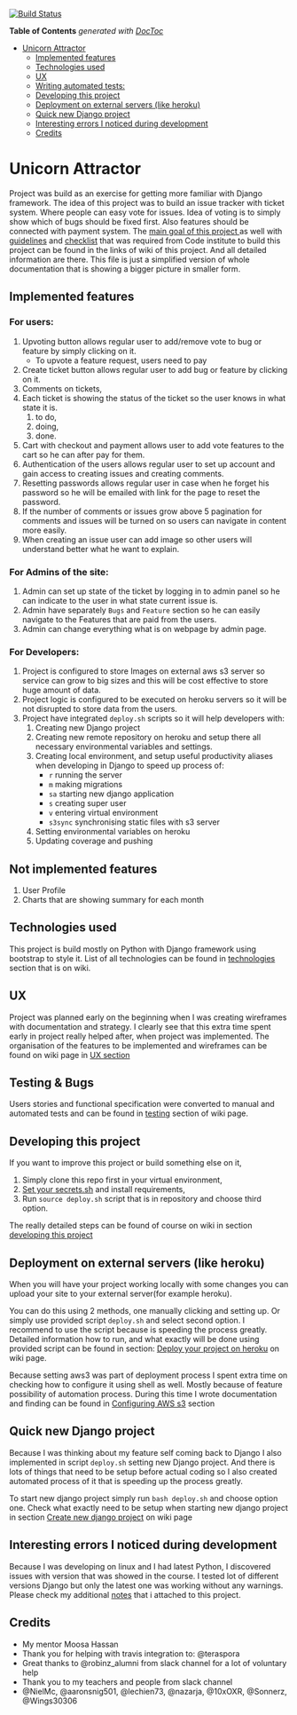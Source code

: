[![Build Status](https://travis-ci.org/Migacz85/django_app.svg?branch=master)](https://travis-ci.org/Migacz85/django_app)

<!-- START doctoc generated TOC please keep comment here to allow auto update -->
<!-- DON'T EDIT THIS SECTION, INSTEAD RE-RUN doctoc TO UPDATE -->
**Table of Contents**  *generated with [DocToc](https://github.com/thlorenz/doctoc)*

- [Unicorn Attractor](#unicorn-attractor)
  - [Implemented features](#implemented-features)
  - [Technologies used](#technologies-used)
  - [UX](#ux)
  - [Writing automated tests:](#writing-automated-tests)
  - [Developing this project](#developing-this-project)
  - [Deployment on external servers (like heroku)](#deployment-on-external-servers-like-heroku)
  - [Quick new Django project](#quick-new-django-project)
  - [Interesting errors I noticed during development](#interesting-errors-i-noticed-during-development)
  - [Credits](#credits)

<!-- END doctoc generated TOC please keep comment here to allow auto update -->

# Unicorn Attractor

Project was build as an exercise for getting more familiar with Django framework.
The idea of this project was to build an issue tracker with ticket system.
Where people can easy vote for issues. Idea of voting is to simply show which 
of bugs should be fixed first. Also features should be  connected with payment
 system.  The [main goal of this project ](http://github.com/Migacz85/django_app/wiki/Goal-of-this-project)
as well with [guidelines](http://github.com/Migacz85/django_app/wiki/Guidelines) 
and [checklist](http://github.com/Migacz85/django_app/wiki/Checklist) that was 
required from Code institute to build this project can be found in the links of
wiki of this project. And all detailed information are there. This file is just a simplified version
of whole documentation that is showing a bigger picture in smaller form.

## Implemented features 

### For users:

1.  Upvoting button allows regular user to add/remove vote to bug or feature by simply clicking on it.
	- To upvote a feature request, users need to pay
2. Create ticket button allows regular user to add bug or feature by clicking on it.
4. Comments on tickets, 
5. Each ticket is showing the status of the ticket so the user knows in what state it is.
	1. to do,
	2. doing, 
	3. done.
6. Cart with checkout and payment allows user to add vote features to the cart so he can after pay for them.
7. Authentication of the users allows regular user to set up account and gain access to creating issues and creating comments.
8. Resetting passwords allows regular user in case when he forget his password so he will be emailed with link for the page to reset the password.
9. If the number of comments or issues grow above 5 pagination for comments and issues will be turned on so users can navigate in content more easily.
10. When creating an issue user can add image so other users will understand better what he want to explain.

### For Admins of the site:

1. Admin can set up state of the ticket by logging in to admin panel so he can indicate to the user in what state current issue is. 
2. Admin have separately `Bugs` and `Feature` section so he can easily navigate to the Features that are paid from the users.
3. Admin can change everything what is on webpage by admin page. 

### For Developers:

1. Project is configured to store Images on external aws s3 server so service can grow to big sizes and this will be cost effective to store huge amount of data.
2. Project logic is configured to be executed on heroku servers so it will be not disrupted to store data from the users.
3. Project have integrated `deploy.sh` scripts so it will help developers with:
    1. Creating new Django project
    2. Creating new remote repository on heroku and setup there all necessary environmental variables and settings.
    3. Creating local environment, and setup useful productivity aliases when developing in Django to speed up process of:
        - `r` running the server
        - `m` making migrations 
        - `sa` starting new django application
        - `s` creating super user
        - `v` entering virtual environment
        - `s3sync` synchronising static files with s3 server
    4. Setting environmental variables on heroku
    5. Updating coverage and pushing 

## Not implemented features

1. User Profile
2. Charts that are showing summary for each month

## Technologies used

This project is build mostly on Python with Django framework using bootstrap to style it. 
List of all technologies can be found in [technologies](http://github.com/Migacz85/django_app/wiki/Technologies)
section that is on wiki. 

## UX 

Project was planned early on the beginning when I was creating wireframes with
documentation and strategy.  I clearly see that this extra time spent early in
project really helped after, when project was implemented. The organisation of the
features to be implemented and wireframes can be found on wiki page in [UX section](http://github.com/Migacz85/django_app/wiki/UX)

## Testing & Bugs

Users stories and functional specification were converted to manual and automated 
tests and can be found in [testing](http://github.com/Migacz85/django_app/wiki/Testing)
section of wiki page.

## Developing this project 

If you want to improve this project or build something else on it, 

1. Simply clone this repo first in your virtual environment,
2. [Set your secrets.sh](#https://github.com/Migacz85/django_app/wiki/Setup-your-secrets) and install requirements,
4. Run `source deploy.sh` script that is in repository and choose third option.

The really detailed steps can be found of course on wiki in section [developing this project](http://github.com/Migacz85/django_app/wiki/Start-developing-this-project) 

## Deployment on external servers (like heroku)

When you will have your project working locally with some changes 
you can upload your site to your external server(for example heroku).

You can do this using 2 methods, one manually clicking and setting up. Or
simply use provided script `deploy.sh` and select second option. I recommend to
use the script because is speeding the process greatly.  Detailed information
how to run, and what exactly will be done using provided script can be found in
section: [Deploy your project on heroku](http://github.com/Migacz85/django_app/wiki/Deploy-on-heroku) on wiki page.

Because setting aws3 was part of deployment process I spent extra time on checking how to configure it
using shell as well. Mostly because of feature possibility of automation process. During this time 
I wrote documentation and finding can be found in 
[Configuring AWS s3](http://github.com/Migacz85/django_app/wiki/Connecting-with-AWS-s3-cli)
section 

## Quick new Django project

Because I was thinking about my feature self coming back to Django I also implemented 
in script `deploy.sh` setting new Django project.
And there is lots of things that need to be setup before actual coding so I also 
created automated process of it that is speeding up the process greatly.   

To start new django project simply run `bash deploy.sh` and choose option one. 
Check what exactly need to be setup when starting new django project in section 
[Create new django project](http://github.com/Migacz85/django_app/wiki/Create-new-django-project)
on wiki page 


## Interesting errors I noticed during development

Because I was developing on linux and I had latest Python, I discovered
issues with version that was showed in the course. I tested lot of different
versions Django but only the latest one was working without any warnings.
Please check my additional [notes](http://github.com/Migacz85/django_app/wiki/Notes)
that i attached to this project.

## Credits
-  My mentor Moosa Hassan 
-  Thank you for helping with travis integration to: 
  @teraspora
-  Great thanks to @robinz_alumni from slack channel for a lot of voluntary help
- Thank you to my teachers and people from slack channel
-  @NielMc, @aaronsnig501, @lechien73, @nazarja, @10xOXR, @Sonnerz, @Wings30306 

